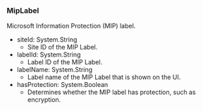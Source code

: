 ### MipLabel
Microsoft Information Protection (MIP) label.

- siteId: System.String
  - Site ID of the MIP Label.
- labelId: System.String
  - Label ID of the MIP Label.
- labelName: System.String
  - Label name of the MIP Label that is shown on the UI.
- hasProtection: System.Boolean
  - Determines whether the MIP label has protection, such as encryption.
